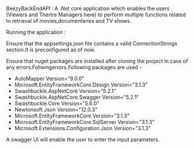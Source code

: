 
BeezyBackEndAPI : 
A .Net core application which enables the users (Viewers and Thertre Managers here) to perform multiple functions related to retrieval of movies,documentaries and TV shows.


Running the application :

Ensure that the appsettings.json file contains a valid ConnectionStrings section.It is preconfigured as of now.

Ensure that nuget packages are installed after cloning the project in case of any errors.Follwingerrors.Following packages are used - 

* AutoMapper Version="9.0.0"
* Microsoft.EntityFrameworkCore.Design Version="3.1.3"
* Swashbuckle.AspNetCore Version="5.2.1"
* Swashbuckle.AspNetCore.Swagger Version="5.2.1"
* Swashbuckle.Core Version="5.6.0"
* Newtonsoft.Json Version="12.0.3"
* Microsoft.EntityFrameworkCore Version="3.1.3"
* Microsoft.EntityFrameworkCore.SqlServer Version="3.1.3"
* Microsoft.Extensions.Configuration.Json Version="3.1.3"

A swagger UI will enable the user to enter the input parameters.
